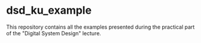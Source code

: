 # dsd_ku_example

This repository contains all the examples presented during the practical part of the "Digital System Design" lecture.
